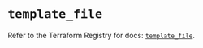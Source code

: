 # `template_file`

Refer to the Terraform Registry for docs: [`template_file`](https://registry.terraform.io/providers/hashicorp/template/2.2.0/docs/resources/file).
